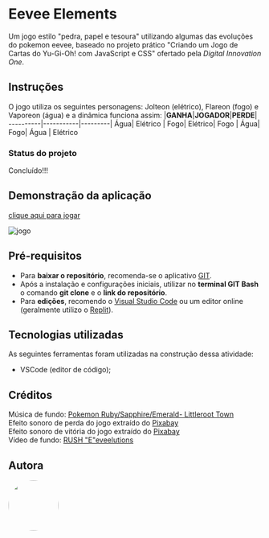 # Eevee Elements
Um jogo estilo "pedra, papel e tesoura" utilizando algumas das evoluções do pokemon eevee, baseado no projeto prático "Criando um Jogo de Cartas do Yu-Gi-Oh! com JavaScript e CSS" ofertado pela *Digital Innovation One*.

## Instruções
O jogo utiliza os seguintes personagens: Jolteon (elétrico), Flareon (fogo) e Vaporeon (água) e a dinâmica funciona assim:
|**GANHA**|**JOGADOR**|**PERDE**|
----------|-----------|---------|
Água| Elétrico | Fogo|
Elétrico| Fogo | Água|
Fogo| Água | Elétrico

### Status do projeto
Concluído!!!

## Demonstração da aplicação
[clique aqui para jogar](https://renatabc.github.io/eevee-elements/)

![jogo](https://github.com/Renatabc/eevee-elements/assets/93830634/0d0d3bc6-b9bb-4b84-a509-5a2f02a1db5f)

## Pré-requisitos
- Para **baixar o repositório**, recomenda-se o aplicativo [GIT](https://git-scm.com/downloads).
- Após a instalação e configurações iniciais, utilizar no **terminal GIT Bash** o comando **git clone** e o **link do repositório**.
- Para **edições**, recomendo o [Visual Studio Code](https://code.visualstudio.com/download) ou um editor online (geralmente utilizo o [Replit](http://replit.com)).

## Tecnologias utilizadas
As seguintes ferramentas foram utilizadas na construção dessa atividade:
- VSCode (editor de código);

## Créditos
Música de fundo: <a href="https://www.youtube.com/watch?v=im6tbN9SZXs">Pokemon Ruby/Sapphire/Emerald- Littleroot Town</a><br>
Efeito sonoro de perda do jogo extraído do <a href="https://pixabay.com/?utm_source=link-attribution&utm_medium=referral&utm_campaign=music&utm_content=6435">Pixabay</a><br>
Efeito sonoro de vitória do jogo extraído do <a href="https://pixabay.com/?utm_source=link-attribution&utm_medium=referral&utm_campaign=music&utm_content=6416">Pixabay</a><br>
Vídeo de fundo: <a href="https://www.youtube.com/watch?v=ibG2qHejZP4">RUSH "E"eveelutions</a>

## Autora
<img style="border-radius: 50%;" src="https://avatars.githubusercontent.com/u/93830634?s=400&u=6adaba5d61e8bc151b25462fb36582bb32a7e146&v=4" width="100px;" height="100px;" alt=""/>

